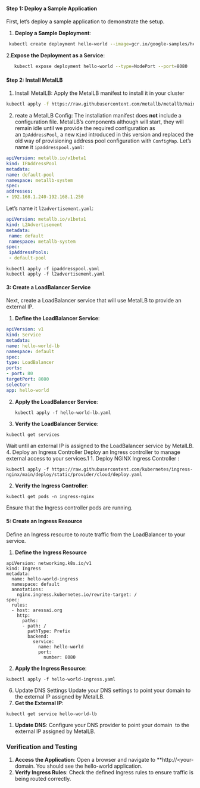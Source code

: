 #### Step 1: Deploy a Sample Application

First, let’s deploy a sample application to demonstrate the setup.

1. **Deploy a Sample Deployment**:

```bash
 kubectl create deployment hello-world --image=gcr.io/google-samples/hello-app:1.0
```
 2.**Expose the Deployment as a Service**:
    
```bash
   kubectl expose deployment hello-world --type=NodePort --port=8080
```
#### Step 2: Install MetalLB
 1. Install MetalLB: Apply the MetalLB manifest to install it in your cluster
 ```bash
 kubectl apply -f https://raw.githubusercontent.com/metallb/metallb/main/manifests/metallb.yaml
```


 2. reate a MetalLB Config: The installation manifest does **not** include a configuration file. MetalLB’s components although will start, they will remain idle until we provide the required configuration as an `IpAddressPool`, a new `Kind` introduced in this version and replaced the old way of provisioning address pool configuration with `ConfigMap`.
    Let’s name it `ipaddresspool.yaml`:
```yaml
apiVersion: metallb.io/v1beta1  
kind: IPAddressPool  
metadata:  
name: default-pool  
namespace: metallb-system  
spec:  
addresses:  
- 192.168.1.240-192.168.1.250
```
 Let’s name it `l2advertisement.yaml`:
 ```yaml
apiVersion: metallb.io/v1beta1
kind: L2Advertisement
metadata:
  name: default
  namespace: metallb-system
spec:
  ipAddressPools:
  - default-pool
```

```
kubectl apply -f ipaddresspool.yaml
kubectl apply -f l2advertisement.yaml
```

#### 3: Create a LoadBalancer Service

Next, create a LoadBalancer service that will use MetalLB to provide an external IP.
1. **Define the LoadBalancer Service**:
```yml
apiVersion: v1
kind: Service
metadata:
name: hello-world-lb
namespace: default
spec:
type: LoadBalancer
ports:
- port: 80
targetPort: 8080
selector:
app: hello-world
```

2. **Apply the LoadBalancer Service**:
    
    ```
    kubectl apply -f hello-world-lb.yaml
   ```

    
3. **Verify the LoadBalancer Service**:
    
```
kubectl get services
```
   
   Wait until an external IP is assigned to the LoadBalancer service by MetalLB.
4.  Deploy an Ingress Controller
Deploy an Ingress controller to manage external access to your services.1
    1.  Deploy NGINX Ingress Controller :

```
kubectl apply -f https://raw.githubusercontent.com/kubernetes/ingress-nginx/main/deploy/static/provider/cloud/deploy.yaml
```
 2. **Verify the Ingress Controller**:
 ```
 kubectl get pods -n ingress-nginx
```
Ensure that the Ingress controller pods are running.
#### 5: Create an Ingress Resource
Define an Ingress resource to route traffic from the LoadBalancer to your service.
  1. **Define the Ingress Resource**
```
apiVersion: networking.k8s.io/v1
kind: Ingress
metadata:
  name: hello-world-ingress
  namespace: default
  annotations:
    nginx.ingress.kubernetes.io/rewrite-target: /
spec:
  rules:
  - host: aressai.org
    http:
      paths:
      - path: /
        pathType: Prefix
        backend:
          service:
            name: hello-world
            port:
              number: 8080
```

2. **Apply the Ingress Resource**:
```
kubectl apply -f hello-world-ingress.yaml
```

 6. Update DNS Settings
Update your DNS settings to point your domain to the external IP assigned by MetalLB.
7. **Get the External IP**:
```
kubectl get service hello-world-lb
```

1. **Update DNS**: Configure your DNS provider to point your domain  to the external IP assigned by MetalLB.

### Verification and Testing

1. **Access the Application**: Open a browser and navigate to **http://<your-domain. You should see the hello-world application.
2. **Verify Ingress Rules**: Check the defined Ingress rules to ensure traffic is being routed correctly.
